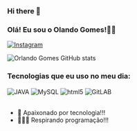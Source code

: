 ### Hi there 👋
### Olá! Eu sou o Olando Gomes!👋🏻
[![Instagram](    https://img.shields.io/badge/Instagram-E4405F?style=for-the-badge&logo=instagram&logoColor=white)](https://instagram.com/orlando_gf_)

![Orlando Gomes GitHub stats](https://github-readme-stats.vercel.app/api?username=Orlando-GF&show_icons=true&theme=dark)

### Tecnologias que eu uso no meu dia:

<div atyle="display: inline_block>"<br/>
    <img align="center" alt="JAVA" src="https://img.shields.io/badge/Java-ED8B00?style=for-the-badge&logo=openjdk&logoColor=white">
    <img align="center" alt="MySQL" src="https://img.shields.io/badge/MySQL-005C84?style=for-the-badge&logo=mysql&logoColor=white">
    <img align="center" alt="html5" src="https://img.shields.io/badge/HTML5-E34F26?style=for-the-badge&logo=html5&logoColor=white">
    <img align="center" alt="GitLAB" src="https://img.shields.io/badge/GitLab-330F63?style=for-the-badge&logo=gitlab&logoColor=white">
</div><br/>

 - 💜 Apaixonado por tecnologia!!! 
 - 👨🏼‍💻 Respirando programação!!! 
